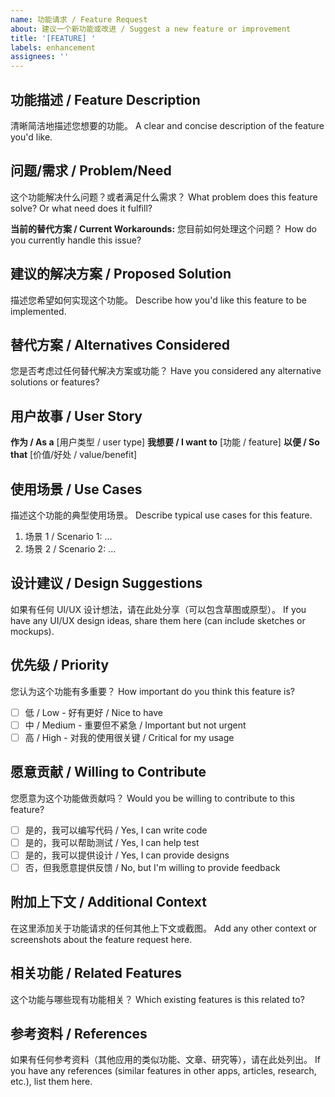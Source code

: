 ```yaml
---
name: 功能请求 / Feature Request
about: 建议一个新功能或改进 / Suggest a new feature or improvement
title: '[FEATURE] '
labels: enhancement
assignees: ''
---
```


## 功能描述 / Feature Description

清晰简洁地描述您想要的功能。
A clear and concise description of the feature you'd like.

## 问题/需求 / Problem/Need

这个功能解决什么问题？或者满足什么需求？
What problem does this feature solve? Or what need does it fulfill?

**当前的替代方案 / Current Workarounds:**
您目前如何处理这个问题？
How do you currently handle this issue?

## 建议的解决方案 / Proposed Solution

描述您希望如何实现这个功能。
Describe how you'd like this feature to be implemented.

## 替代方案 / Alternatives Considered

您是否考虑过任何替代解决方案或功能？
Have you considered any alternative solutions or features?

## 用户故事 / User Story

**作为 / As a** [用户类型 / user type]
**我想要 / I want to** [功能 / feature]
**以便 / So that** [价值/好处 / value/benefit]

## 使用场景 / Use Cases

描述这个功能的典型使用场景。
Describe typical use cases for this feature.

1. 场景 1 / Scenario 1: ...
2. 场景 2 / Scenario 2: ...

## 设计建议 / Design Suggestions

如果有任何 UI/UX 设计想法，请在此处分享（可以包含草图或原型）。
If you have any UI/UX design ideas, share them here (can include sketches or mockups).

## 优先级 / Priority

您认为这个功能有多重要？
How important do you think this feature is?

- [ ] 低 / Low - 好有更好 / Nice to have
- [ ] 中 / Medium - 重要但不紧急 / Important but not urgent
- [ ] 高 / High - 对我的使用很关键 / Critical for my usage

## 愿意贡献 / Willing to Contribute

您愿意为这个功能做贡献吗？
Would you be willing to contribute to this feature?

- [ ] 是的，我可以编写代码 / Yes, I can write code
- [ ] 是的，我可以帮助测试 / Yes, I can help test
- [ ] 是的，我可以提供设计 / Yes, I can provide designs
- [ ] 否，但我愿意提供反馈 / No, but I'm willing to provide feedback

## 附加上下文 / Additional Context

在这里添加关于功能请求的任何其他上下文或截图。
Add any other context or screenshots about the feature request here.

## 相关功能 / Related Features

这个功能与哪些现有功能相关？
Which existing features is this related to?

## 参考资料 / References

如果有任何参考资料（其他应用的类似功能、文章、研究等），请在此处列出。
If you have any references (similar features in other apps, articles, research, etc.), list them here.
